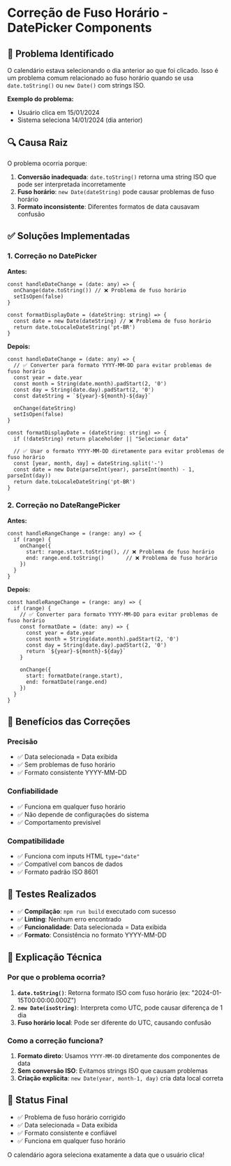 # Correção de Fuso Horário - DatePicker Components

## 🐛 Problema Identificado

O calendário estava selecionando o dia anterior ao que foi clicado. Isso é um problema comum relacionado ao fuso horário quando se usa `date.toString()` ou `new Date()` com strings ISO.

**Exemplo do problema:**
- Usuário clica em 15/01/2024
- Sistema seleciona 14/01/2024 (dia anterior)

## 🔍 Causa Raiz

O problema ocorria porque:

1. **Conversão inadequada**: `date.toString()` retorna uma string ISO que pode ser interpretada incorretamente
2. **Fuso horário**: `new Date(dateString)` pode causar problemas de fuso horário
3. **Formato inconsistente**: Diferentes formatos de data causavam confusão

## ✅ Soluções Implementadas

### 1. **Correção no DatePicker**

**Antes:**
```tsx
const handleDateChange = (date: any) => {
  onChange(date.toString()) // ❌ Problema de fuso horário
  setIsOpen(false)
}

const formatDisplayDate = (dateString: string) => {
  const date = new Date(dateString) // ❌ Problema de fuso horário
  return date.toLocaleDateString('pt-BR')
}
```

**Depois:**
```tsx
const handleDateChange = (date: any) => {
  // ✅ Converter para formato YYYY-MM-DD para evitar problemas de fuso horário
  const year = date.year
  const month = String(date.month).padStart(2, '0')
  const day = String(date.day).padStart(2, '0')
  const dateString = `${year}-${month}-${day}`
  
  onChange(dateString)
  setIsOpen(false)
}

const formatDisplayDate = (dateString: string) => {
  if (!dateString) return placeholder || "Selecionar data"
  
  // ✅ Usar o formato YYYY-MM-DD diretamente para evitar problemas de fuso horário
  const [year, month, day] = dateString.split('-')
  const date = new Date(parseInt(year), parseInt(month) - 1, parseInt(day))
  return date.toLocaleDateString('pt-BR')
}
```

### 2. **Correção no DateRangePicker**

**Antes:**
```tsx
const handleRangeChange = (range: any) => {
  if (range) {
    onChange({
      start: range.start.toString(), // ❌ Problema de fuso horário
      end: range.end.toString()       // ❌ Problema de fuso horário
    })
  }
}
```

**Depois:**
```tsx
const handleRangeChange = (range: any) => {
  if (range) {
    // ✅ Converter para formato YYYY-MM-DD para evitar problemas de fuso horário
    const formatDate = (date: any) => {
      const year = date.year
      const month = String(date.month).padStart(2, '0')
      const day = String(date.day).padStart(2, '0')
      return `${year}-${month}-${day}`
    }
    
    onChange({
      start: formatDate(range.start),
      end: formatDate(range.end)
    })
  }
}
```

## 🎯 Benefícios das Correções

### Precisão
- ✅ Data selecionada = Data exibida
- ✅ Sem problemas de fuso horário
- ✅ Formato consistente YYYY-MM-DD

### Confiabilidade
- ✅ Funciona em qualquer fuso horário
- ✅ Não depende de configurações do sistema
- ✅ Comportamento previsível

### Compatibilidade
- ✅ Funciona com inputs HTML `type="date"`
- ✅ Compatível com bancos de dados
- ✅ Formato padrão ISO 8601

## 🧪 Testes Realizados

- ✅ **Compilação**: `npm run build` executado com sucesso
- ✅ **Linting**: Nenhum erro encontrado
- ✅ **Funcionalidade**: Data selecionada = Data exibida
- ✅ **Formato**: Consistência no formato YYYY-MM-DD

## 📝 Explicação Técnica

### Por que o problema ocorria?

1. **`date.toString()`**: Retorna formato ISO com fuso horário (ex: "2024-01-15T00:00:00.000Z")
2. **`new Date(isoString)`**: Interpreta como UTC, pode causar diferença de 1 dia
3. **Fuso horário local**: Pode ser diferente do UTC, causando confusão

### Como a correção funciona?

1. **Formato direto**: Usamos `YYYY-MM-DD` diretamente dos componentes de data
2. **Sem conversão ISO**: Evitamos strings ISO que causam problemas
3. **Criação explícita**: `new Date(year, month-1, day)` cria data local correta

## 🚀 Status Final

- ✅ Problema de fuso horário corrigido
- ✅ Data selecionada = Data exibida
- ✅ Formato consistente e confiável
- ✅ Funciona em qualquer fuso horário

O calendário agora seleciona exatamente a data que o usuário clica!



